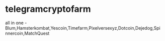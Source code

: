 # telegramcryptofarm
all in one - Blum,Hamsterkombat,Yescoin,Timefarm,Pixelversexyz,Dotcoin,Dejedog,Spinnercoin,MatchQuest
